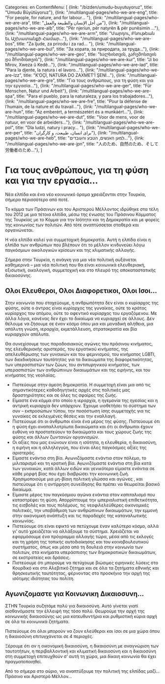 Categories: en
ContentMenu: [
  {link: "/bizden/umudu-buyutuyoruz", title: "Umudu Büyütüyoruz"},
  {link: "/multilangual-pages/who-we-are-eng", title: "For people, for nature, and for labour… "},
  {link: "/multilangual-pages/who-we-are-ara", title: "من أجل الإنسان والطبيعة والعمل"},
  {link: "/multilangual-pages/who-we-are-alb", title: "Për njeriun, për natyrën & për punësimin ..."},
  {link: "/multilangual-pages/who-we-are-arm", title: "Մարդու, Բնութեան եւ Աշխատանքի Համար…"},
  {link: "/multilangual-pages/who-we-are-bos", title: "Za ljude, za prirodu i za rad... "},
  {link: "/multilangual-pages/who-we-are-bul", title: "За хората, за природата, за труда…"},
  {link: "/multilangual-pages/who-we-are-geo", title: "ხალხისთვის, გარემოსთვის და შრომისთვის"},
  {link: "/multilangual-pages/who-we-are-kur", title: "Ji bo Mirov, Xweza û Kedê…"},
  {link: "/multilangual-pages/who-we-are-lad", title: "Para la djente, la natura i el lavoro..."},
  {link: "/multilangual-pages/who-we-are-lzz", title: "K’OÇİ, NATURA DO ZAXMET’İ ŞENİ…"},
  {link: "/multilangual-pages/who-we-are-gre", title: "Για τους ανθρώπους, για τη φύση και για την εργασία…"},
  {link: "/multilangual-pages/who-we-are-ger", title: "Für Menschen, Natur und Arbeit"},
  {link: "/multilangual-pages/who-we-are-spa", title: "Para el pueblo, para la naturaleza, y para los trabajadores…"},
  {link: "/multilangual-pages/who-we-are-fre", title: "Pour la défense de l’humain, de la nature et du travail..."},
  {link: "/multilangual-pages/who-we-are-hun", title: "Az emberért, a természetért és a munkáért…"},
  {link: "/multilangual-pages/who-we-are-dut", title: "Voor de mens, voor de natuur, en voor de arbeiders..."},
  {link: "/multilangual-pages/who-we-are-pol", title: "Dla ludzi, natury i pracy… "},
  {link: "/multilangual-pages/who-we-are-per", title: "برای انسان، طبیعت، و کارگران"},
  {link: "/multilangual-pages/who-we-are-heb", title: "למען האנשים, הטבע והעובדים..."},
  {link: "/multilangual-pages/who-we-are-jpn", title: "人のため、自然のため、そして労働者のため…"},
  ]

# Για τους ανθρώπους, για τη φύση και για την εργασία…

Νέα ελπίδα και ένα νέο κοινωνικό όραμα χρειάζονται στην Τουρκία, σήμερα περισσότερο από ποτέ. 

Το κόμμα των Πράσινων και του Αριστερού Μέλλοντος ιδρύθηκε στα τέλη του 2012 με μια τέτοια ελπίδα, μέσω της ένωσης του Πράσινου Κόμματος της Τουρκίας με το Κόμμα για την Ισότητα και τη Δημοκρατία και με φορείς της κοινωνίας των πολιτών. Από τότε αναπτύσσεται σταθερά και οργανώνεται. 

Η νέα ελπίδα καλεί για συμμετοχική δημοκρατία. Αυτή η ελπίδα είναι η ελπίδα των ανθρώπων που βλέπουν ότι το μέλλον κινδυνεύει λόγω παγκόσμιων οικολογικών κρίσεων και της κλιματικής αλλαγής. 

Σήμερα στην Τουρκία, η ανάγκη για μια νέα πολιτική αυξάνεται καθημερινά – μια νέα πολιτική που θα είναι κοινωνικά ελευθεριακή, εξισωτική, οικολογική, συμμετοχική και στο πλευρό της αποκαταστατικής δικαιοσύνης. 

## Ολοι Ελευθεροι, Ολοι Διαφορετικοι, Ολοι Ισοι…

Στην κοινωνία που στοχεύουμε, η ανθρωπότητα δεν είναι ο κυρίαρχος της φύσης, ούτε ο άντρας είναι κυρίαρχος της γυναίκας, ούτε το κράτος κυρίαρχος του ατόμου, ούτε το αφεντικό κυρίαρχος του εργαζόμενου. Με άλλα λόγια, κανένας δεν έχει το δικαίωμα να κυριαρχεί σε άλλους. Δεν θέλουμε να ζήσουμε σε έναν κόσμο όπου μια και μοναδική αλήθεια, μια απόλυτη γνώση, ιεραρχία, εκμετάλλευση, στρατοκρατία και βία κυριαρχούν απόλυτα. 

Θα συνεχίσουμε τους παραδοσιακούς αγώνες του πράσινου κινήματος, της ελευθεριακής αριστεράς, του εργατικού κινήματος, της απελευθέρωσης των γυναικών και του φεμινισμού, του κινήματος LGBTI, των διεκδικήσεων ταυτότητας για τα δικαιώματα της διαφορετικότητας, των υπερασπιστών των ζώων, του αντιπυρηνικού κινήματος, των υπερασπιστών των ανθρώπινων δικαιωμάτων και της ειρήνης, και του κινήματος της νεολαίας. 

- Πιστεύουμε στην άμεση δημοκρατία. Η συμμετοχή είναι μια από τις σημαντικότερες καθοδηγητικές αρχές στις πολιτικές μας δραστηριότητες και σε όλες τις σφαίρες της ζωής. 
- Είμαστε ένα κόμμα στο οποίο η ιεραρχία, η ηγεμονία της ηγεσίας και η αντρική κυριαρχία δεν υπάρχουν. Έχουμε υιοθετήσει το σύστημα των συν – εκπροσώπων τύπου, την ποσόστωση ίσης συμμετοχής για τις γυναίκες σε εκλεγμένες θέσεις και την εναλλαγή. 
- Πιστεύουμε ότι οι άνθρωποι είναι ένα μέρος της φύσης. Πιστεύουμε ότι η φύση έχει αναπαλλοτρίωτα δικαιώματα και ότι οι άνθρωποι έχουν ευθύνη να προστατεύουν τα δικαιώματα και τους χώρους ζωής της φύσης και άλλων ζωντανών οργανισμών. 
- Οι αξίες που μας ενώνουν είναι η ισότητα, η ελευθερία, η δικαιοσύνη, η ειρήνη και η αλληλεγγύη, που είναι όλες παγκόσμιες αξίες της αριστεράς. 
- Είμαστε ενάντια στη βία. Αγωνιζόμαστε ενάντια στον πόλεμο, το μιλιταρισμό και τη κρατική βία. Αγωνιζόμαστε ενάντια στη βία κατά των γυναικών, κατά άλλων ειδών και γενικότερα είμαστε ενάντια σε κάθε μορφή βίας που έχει διαβρώσει την κοινωνική ζωή. Χρησιμοποιούμε μια μη-βίαιη πολιτική γλώσσα και αγώνες , και πιστεύουμε ότι η αντίρρηση συνείδησης θα πρέπει να θεωρείται βασικό δικαίωμα.  
- Είμαστε μέρος του παγκόσμιου αγώνα ενάντια στον καπιταλισμό που καταστρέφει τη φύση. Απορρίπτουμε την ιμπεριαλιστική επιθετικότητα, τις εισβολές και τους πολέμους, τις νεοφιλελεύθερες οικονομικές πολιτικές, την υποβάθμιση των ανθρώπινων δικαιωμάτων, την εμμονή στην οικονομική ανάπτυξη και τις παραδοχές της καταναλωτικής κοινωνίας. 
- Πιστεύουμε ότι είναι εφικτό να πετύχουμε έναν καλύτερο κόσμο, αλλά γι’ αυτό χρειάζεται να αλλάξουμε το σύστημα. Χρειάζεται να εφαρμόσουμε ένα πρόγραμμα αλλαγής τώρα, μέσα από τις εκλογές και τη χρήση της τοπικής αυτοδιοίκησης και του κοινοβουλευτικού συστήματος, όπως και μέσα από τη δουλειά στην κοινωνία των πολιτών, στα κινήματα υπεράσπισης των δημοκρατικών δικαιωμάτων, σε εκστρατείες και δράσεις. 
- Πιστεύουμε ότι μπορούμε να πετύχουμε βιώσιμες ειρηνικές λύσεις στο Κουρδικό και στο Αλεβιτικό ζήτημα και σε όλα τα ζητήματα εθνικής και θρησκευτικής ταυτότητας, φέρνοντας στο προσκήνιο την αρχή της ισότιμης ιδιότητας του πολίτη. 

## Αγωνιζομαστε για Κοινωνικη Δικαιοσυνη…

ΣΤΗΝ Τουρκία συζητάμε πολύ για δικαιοσύνη. Αυτό γίνεται γιατί αισθανόμαστε την έλλειψή της τόσο πολύ. Θεωρούμε την αρχή της κοινωνικής δικαιοσύνης ως μια κατευθυντήρια και ρυθμιστική κύρια αρχή σε όλα τα κοινωνικά ζητήματα. 

Πιστεύουμε ότι όλοι μπορούν να ζουν ελεύθεροι και ίσοι σε μια χώρα όπου η δικαιοσύνη επιτυγχάνεται σε 4 περιοχές. 

Ξέρουμε ότι αν η οικονομική δικαιοσύνη, η δικαιοσύνη με αναγνώριση των ταυτοτήτων, η περιβαλλοντική και κλιματική δικαιοσύνη και η δικαιοσύνη στη συμμετοχή επιτευχθούν σ’ αυτή τη χώρα, μια δίκαιη κοινωνία θα έχει πραγματοποιηθεί. 

Από το σήμερα στο αύριο, να αναπτύξουμε την πολιτική της ελπίδας μαζί…
Πράσινο και Αριστερό Μέλλον… 
